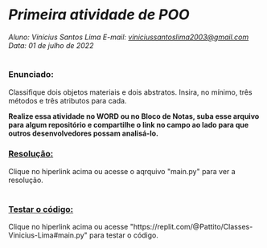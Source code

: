# ***Primeira atividade de POO***
_Aluno: Vinícius Santos Lima  E-mail: viniciussantoslima2003@gmail.com<br>Data: 01 de julho de 2022_
#  

### Enunciado: 
Classifique dois objetos materiais e dois abstratos. Insira, no mínimo, três métodos e três atributos para cada.

**Realize essa atividade no WORD ou no Bloco de Notas, suba esse arquivo para algum repositório e compartilhe o link no campo ao lado para que outros desenvolvedores possam analisá-lo.**

<h3><a href="https://github.com/p4tit0/Atividades-Softex-Recife-/edit/main/Lógica%20de%20Programação%20e%20Orientação%20a%20Objetos/Programação%20e%20Orientação%20a%20Objetos/Atividade%2001/main.py">Resolução:</a></h3>
Clique no hiperlink acima ou acesse o aqrquivo "main.py" para ver a resolução.<br>
<br>
<h3><a href="https://replit.com/@Pattito/Classes-Vinicius-Lima#main.py">Testar o código:</a></h3>
Clique no hiperlink acima ou acesse "https://replit.com/@Pattito/Classes-Vinicius-Lima#main.py" para testar o código.
<br>

